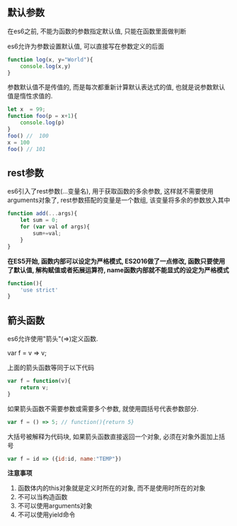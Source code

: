 ## 默认参数

在es6之前, 不能为函数的参数指定默认值, 只能在函数里面做判断

es6允许为参数设置默认值, 可以直接写在参数定义的后面

```javascript
function log(x, y="World"){
    console.log(x,y)
}
```

参数默认值不是传值的, 而是每次都重新计算默认表达式的值, 也就是说参数默认值是惰性求值的.

```javascript
let x  = 99;
function foo(p = x+1){
    console.log(p)
}
foo() //  100
x = 100
foo() // 101
```

## rest参数

es6引入了rest参数(...变量名), 用于获取函数的多余参数, 这样就不需要使用arguments对象了, rest参数搭配的变量是一个数组, 该变量将多余的参数放入其中

```javascript
function add(...args){
    let sum = 0;
    for (var val of args){
        sum+=val;
    }
}
```

**在ES5开始, 函数内部可以设定为严格模式, ES2016做了一点修改, 函数只要使用了默认值, 解构赋值或者拓展运算符, name函数内部就不能显式的设定为严格模式**

```javascript
function(){
    'use strict'
}
```

## 箭头函数

es6允许使用"箭头"(=>)定义函数.

var f = v => v;

上面的箭头函数等同于以下代码

```javascript
var f = function(v){
    return v;
}
```

如果箭头函数不需要参数或需要多个参数, 就使用圆括号代表参数部分.

```javascript
var f = () => 5; // function(){return 5}
```

大括号被解释为代码块, 如果箭头函数直接返回一个对象, 必须在对象外面加上括号

```javascript
var f = id => ({id:id, name:"TEMP"})
```

**注意事项**

1. 函数体内的this对象就是定义时所在的对象, 而不是使用时所在的对象
2. 不可以当构造函数
3. 不可以使用arguments对象
4. 不可以使用yield命令

